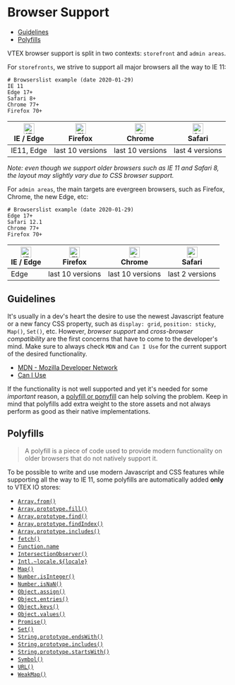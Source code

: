 # Browser Support

<!-- @import "[TOC]" {cmd="toc" depthFrom=2 depthTo=6 orderedList=false} -->

<!-- code_chunk_output -->

- [Guidelines](#guidelines)
- [Polyfills](#polyfills)

<!-- /code_chunk_output -->

VTEX browser support is split in two contexts: `storefront` and `admin areas`.

For `storefronts`, we strive to support all major browsers all the way to IE 11:

```text
# Browserslist example (date 2020-01-29)
IE 11
Edge 17+
Safari 8+
Chrome 77+
Firefox 70+
```

| [<img src="https://raw.githubusercontent.com/alrra/browser-logos/master/src/edge/edge_48x48.png" alt="IE / Edge" width="24px" height="24px" />](http://godban.github.io/browsers-support-badges/)<br>IE / Edge | [<img src="https://raw.githubusercontent.com/alrra/browser-logos/master/src/firefox/firefox_48x48.png" alt="Firefox" width="24px" height="24px" />](http://godban.github.io/browsers-support-badges/)<br>Firefox | [<img src="https://raw.githubusercontent.com/alrra/browser-logos/master/src/chrome/chrome_48x48.png" alt="Chrome" width="24px" height="24px" />](http://godban.github.io/browsers-support-badges/)<br>Chrome | [<img src="https://raw.githubusercontent.com/alrra/browser-logos/master/src/safari/safari_48x48.png" alt="Safari" width="24px" height="24px" />](http://godban.github.io/browsers-support-badges/)<br>Safari |
| --------- | --------- | --------- | --------- |
| IE11, Edge| last 10 versions| last 10 versions| last 4 versions

_Note: even though we support older browsers such as IE 11 and Safari 8, the layout may slightly vary due to CSS browser support._

For `admin areas`, the main targets are evergreen browsers, such as Firefox, Chrome, the new Edge, etc:

```text
# Browserslist example (date 2020-01-29)
Edge 17+
Safari 12.1
Chrome 77+
Firefox 70+
```

| [<img src="https://raw.githubusercontent.com/alrra/browser-logos/master/src/edge/edge_48x48.png" alt="IE / Edge" width="24px" height="24px" />](http://godban.github.io/browsers-support-badges/)<br>IE / Edge | [<img src="https://raw.githubusercontent.com/alrra/browser-logos/master/src/firefox/firefox_48x48.png" alt="Firefox" width="24px" height="24px" />](http://godban.github.io/browsers-support-badges/)<br>Firefox | [<img src="https://raw.githubusercontent.com/alrra/browser-logos/master/src/chrome/chrome_48x48.png" alt="Chrome" width="24px" height="24px" />](http://godban.github.io/browsers-support-badges/)<br>Chrome | [<img src="https://raw.githubusercontent.com/alrra/browser-logos/master/src/safari/safari_48x48.png" alt="Safari" width="24px" height="24px" />](http://godban.github.io/browsers-support-badges/)<br>Safari |
| --------- | --------- | --------- | --------- |
| Edge| last 10 versions| last 10 versions| last 2 versions

## Guidelines

It's usually in a dev's heart the desire to use the newest Javascript feature or a new fancy CSS property, such as `display: grid`, `position: sticky`, `Map()`, `Set()`, etc. However, _browser support_ and _cross-browser compatibility_ are the first concerns that have to come to the developer's mind. Make sure to always check `MDN` and `Can I Use` for the current support of the desired functionality.

- [MDN - Mozilla Developer Network](https://developer.mozilla.org/)
- [Can I Use](https://caniuse.com/)

If the functionality is not well supported and yet it's needed for some _important_ reason, a [polyfill or ponyfill](https://ponyfoo.com/articles/polyfills-or-ponyfills) can help solving the problem. Keep in mind that polyfills add extra weight to the store assets and not always perform as good as their native implementations.

## Polyfills

> A polyfill is a piece of code used to provide modern functionality on older browsers that do not natively support it.

To be possible to write and use modern Javascript and CSS features while supporting all the way to IE 11, some polyfills are automatically added **only** to VTEX IO stores:

- [`Array.from()`](https://developer.mozilla.org/en-US/docs/Web/JavaScript/Reference/Global_Objects/Array/from)
- [`Array.prototype.fill()`](https://developer.mozilla.org/en-US/docs/Web/JavaScript/Reference/Global_Objects/Array/fill)
- [`Array.prototype.find()`](https://developer.mozilla.org/en-US/docs/Web/JavaScript/Reference/Global_Objects/Array/find)
- [`Array.prototype.findIndex()`](https://developer.mozilla.org/en-US/docs/Web/JavaScript/Reference/Global_Objects/Array/findIndex)
- [`Array.prototype.includes()`](https://developer.mozilla.org/en-US/docs/Web/JavaScript/Reference/Global_Objects/Array/includes)
- [`fetch()`](https://developer.mozilla.org/en-US/docs/Web/API/Fetch_API)
- [`Function.name`](https://developer.mozilla.org/en-US/docs/Web/JavaScript/Reference/Global_Objects/Function/name)
- [`IntersectionObserver()`](https://developer.mozilla.org/en-US/docs/Web/API/IntersectionObserver)
- [`Intl.~locale.${locale}`](https://developer.mozilla.org/en-US/docs/Web/JavaScript/Reference/Global_Objects/Locale)
- [`Map()`](https://developer.mozilla.org/en-US/docs/Web/JavaScript/Reference/Global_Objects/Map)
- [`Number.isInteger()`](https://developer.mozilla.org/en-US/docs/Web/JavaScript/Reference/Global_Objects/Number/isInteger)
- [`Number.isNaN()`](https://developer.mozilla.org/en-US/docs/Web/JavaScript/Reference/Global_Objects/Number/isNaN)
- [`Object.assign()`](https://developer.mozilla.org/en-US/docs/Web/JavaScript/Reference/Global_Objects/Object/assign)
- [`Object.entries()`](https://developer.mozilla.org/en-US/docs/Web/JavaScript/Reference/Global_Objects/Object/entries)
- [`Object.keys()`](https://developer.mozilla.org/en-US/docs/Web/JavaScript/Reference/Global_Objects/Object/keys)
- [`Object.values()`](https://developer.mozilla.org/en-US/docs/Web/JavaScript/Reference/Global_Objects/Object/values)
- [`Promise()`](https://developer.mozilla.org/en-US/docs/Web/JavaScript/Reference/Global_Objects/Promise)
- [`Set()`](https://developer.mozilla.org/en-US/docs/Web/JavaScript/Reference/Global_Objects/Set)
- [`String.prototype.endsWith()`](https://developer.mozilla.org/en-US/docs/Web/JavaScript/Reference/Global_Objects/String/endsWith)
- [`String.prototype.includes()`](https://developer.mozilla.org/en-US/docs/Web/JavaScript/Reference/Global_Objects/String/includes)
- [`String.prototype.startsWith()`](https://developer.mozilla.org/en-US/docs/Web/JavaScript/Reference/Global_Objects/String/startsWith)
- [`Symbol()`](https://developer.mozilla.org/en-US/docs/Glossary/Symbol)
- [`URL()`](https://developer.mozilla.org/en-US/docs/Web/API/URL/URL)
- [`WeakMap()`](https://developer.mozilla.org/en-US/docs/Web/JavaScript/Reference/Global_Objects/WeakMap)
